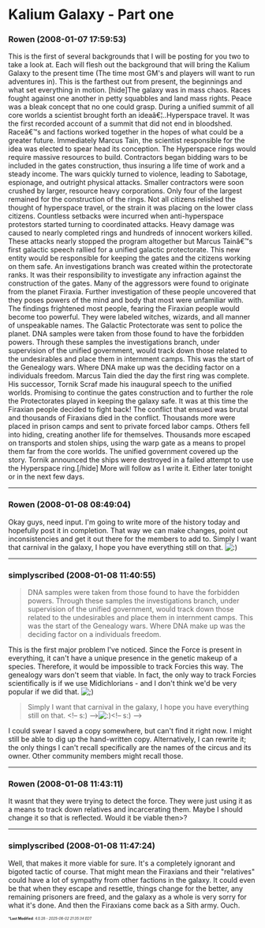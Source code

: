 # Kalium Galaxy - Part one

### **Rowen** (2008-01-07 17:59:53)

This is the first of several backgrounds that I will be posting for you two to take a look at. Each will flesh out the background that will bring the Kalium Galaxy to the present time (The time most GM's and players will want to run adventures in). This is the farthest out from present, the beginnings and what set everything in motion.
[hide]The galaxy was in mass chaos. Races fought against one another in petty squabbles and land mass rights. Peace was a bleak concept that no one could grasp. During a unified summit of all core worlds a scientist brought forth an ideaâ€¦..Hyperspace travel.
It was the first recorded account of a summit that did not end in bloodshed. Raceâ€™s and factions worked together in the hopes of what could be a greater future. Immediately Marcus Tain, the scientist responsible for the idea was elected to spear head its conception.
The Hyperspace rings would require massive resources to build. Contractors began bidding wars to be included in the gates construction, thus insuring a life time of work and a steady income. The wars quickly turned to violence, leading to Sabotage, espionage, and outright physical attacks. Smaller contractors were soon crushed by larger, resource heavy corporations. Only four of the largest remained for the construction of the rings.
Not all citizens relished the thought of hyperspace travel, or the strain it was placing on the lower class citizens. Countless setbacks were incurred when anti-hyperspace protestors started turning to coordinated attacks. Heavy damage was caused to nearly completed rings and hundreds of innocent workers killed. These attacks nearly stopped the program altogether but Marcus Tainâ€™s first galactic speech rallied for a unified galactic protectorate. This new entity would be responsible for keeping the gates and the citizens working on them safe.
An investigations branch was created within the protectorate ranks. It was their responsibility to investigate any infraction against the construction of the gates. Many of the aggressors were found to originate from the planet Firaxia. Further investigation of these people uncovered that they poses powers of the mind and body that most were unfamiliar with. The findings frightened most people, fearing the Firaxian people would become too powerful. They were labeled witches, wizards, and all manner of unspeakable names. The Galactic Protectorate was sent to police the planet.
DNA samples were taken from those found to have the forbidden powers. Through these samples the investigations branch, under supervision of the unified government, would track down those related to the undesirables and place them in internment camps. This was the start of the Genealogy wars. Where DNA make up was the deciding factor on a individuals freedom.
Marcus Tain died the day the first ring was complete. His successor, Tornik Scraf made his inaugural speech to the unified worlds. Promising to continue the gates construction and to further the role the Protectorates played in keeping the galaxy safe. It was at this time the Firaxian people decided to fight back!
The conflict that ensued was brutal and thousands of Firaxians died in the conflict. Thousands more were placed in prison camps and sent to private forced labor camps. Others fell into hiding, creating another life for themselves. Thousands more escaped on transports and stolen ships, using the warp gate as a means to propel them far from the core worlds. The unified government covered up the story. Tornik announced the ships were destroyed in a failed attempt to use the Hyperspace ring.[/hide]
More will follow as I write it. Either later tonight or in the next few days.

---

### **Rowen** (2008-01-08 08:49:04)

Okay guys, need input. I'm going to write more of the history today and hopefully post it in completion. That way we can make changes, point out inconsistencies and get it out there for the members to add to.
Simply I want that carnival in the galaxy, I hope you have everything still on that. <!-- s:) -->![:)](https://i.ibb.co/8LPNcWCM/icon-e-smile.gif)<!-- s:) -->

---

### **simplyscribed** (2008-01-08 11:40:55)

> DNA samples were taken from those found to have the forbidden powers. Through these samples the investigations branch, under supervision of the unified government, would track down those related to the undesirables and place them in internment camps. This was the start of the Genealogy wars. Where DNA make up was the deciding factor on a individuals freedom.

This is the first major problem I've noticed. Since the Force is present in everything, it can't have a unique presence in the genetic makeup of a species. Therefore, it would be impossible to track Forcies this way. The genealogy wars don't seem that viable. In fact, the only way to track Forcies scientifically is if we use Midichlorians - and I don't think we'd be very popular if we did that. <!-- s;) -->![;)](https://i.ibb.co/GfkGswQC/icon-e-wink.gif)<!-- s;) -->
> Simply I want that carnival in the galaxy, I hope you have everything still on that. &lt;!&ndash; s:) &ndash;&gt;![:)](https://i.ibb.co/8LPNcWCM/icon-e-smile.gif)&lt;!&ndash; s:) &ndash;&gt;

I could swear I saved a copy somewhere, but can't find it right now. I might still be able to dig up the hand-written copy. Alternatively, I can rewrite it; the only things I can't recall specifically are the names of the circus and its owner. Other community members might recall those.

---

### **Rowen** (2008-01-08 11:43:11)

It wasnt that they were trying to detect the force. They were just using it as a means to track down relatives and incarcerating them. Maybe I should change it so that is reflected. Would it be viable then>?

---

### **simplyscribed** (2008-01-08 11:47:24)

Well, that makes it more viable for sure. It's a completely ignorant and bigoted tactic of course. That might mean the Firaxians and their "relatives" could have a lot of sympathy from other factions in the galaxy.
It could even be that when they escape and resettle, things change for the better, any remaining prisoners are freed, and the galaxy as a whole is very sorry for what it's done. And then the Firaxians come back as a Sith army. Ouch.



<span style="font-size: 0.5em;">***Last Modified**: 4.0.28 - *2025-06-02 21:35:34 EDT*</span>